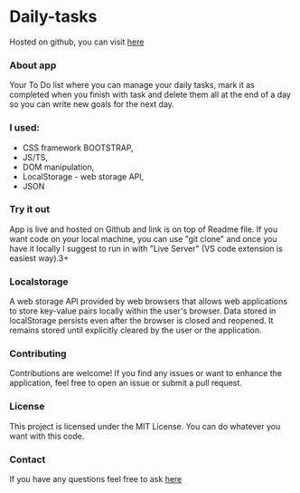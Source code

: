 # Daily-tasks

Hosted on github, you can visit [here](https://crofrank.github.io/Daily-tasks/)

### About app

Your To Do list where you can manage your daily tasks, mark it as completed when you finish with task and delete them all at the end of a day so you can write new goals for the next day.

### I used:

- CSS framework BOOTSTRAP,
- JS/TS,
- DOM manipulation,
- LocalStorage - web storage API,
- JSON

### Try it out

App is live and hosted on Github and link is on top of Readme file. If you want code on your local machine, you can use "git clone" and once you have it locally I suggest to run in with "Live Server" (VS code extension is easiest way).3+

### Localstorage

A web storage API provided by web browsers that allows web applications to store key-value pairs locally within the user's browser.
Data stored in localStorage persists even after the browser is closed and reopened. It remains stored until explicitly cleared by the user or the application.

### Contributing

Contributions are welcome! If you find any issues or want to enhance the application, feel free to open an issue or submit a pull request.

### License

This project is licensed under the MIT License. You can do whatever you want with this code.

### Contact

If you have any questions feel free to ask [here](https://www.weblifesupport.com/)
